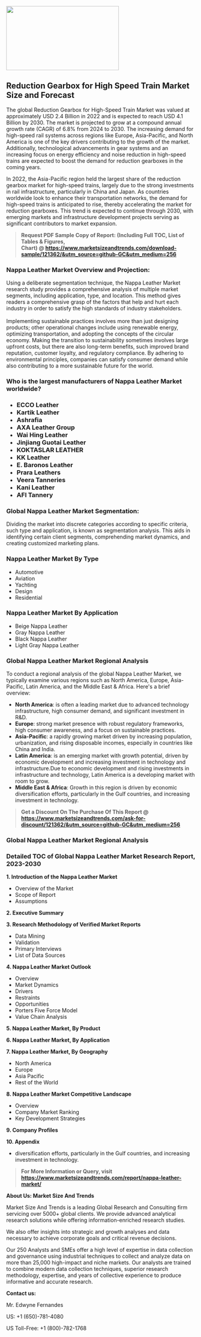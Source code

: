 <p><img class="alignnone size-medium wp-image-20088" src="https://ffe5etoiles.com/wp-content/uploads/2024/12/MST1-300x171.png" alt="" width="300" height="171" /></p><h2>Reduction Gearbox for High Speed Train Market Size and Forecast</h2><p>The global Reduction Gearbox for High-Speed Train Market was valued at approximately USD 2.4 Billion in 2022 and is expected to reach USD 4.1 Billion by 2030. The market is projected to grow at a compound annual growth rate (CAGR) of 6.8% from 2024 to 2030. The increasing demand for high-speed rail systems across regions like Europe, Asia-Pacific, and North America is one of the key drivers contributing to the growth of the market. Additionally, technological advancements in gear systems and an increasing focus on energy efficiency and noise reduction in high-speed trains are expected to boost the demand for reduction gearboxes in the coming years.</p><p>In 2022, the Asia-Pacific region held the largest share of the reduction gearbox market for high-speed trains, largely due to the strong investments in rail infrastructure, particularly in China and Japan. As countries worldwide look to enhance their transportation networks, the demand for high-speed trains is anticipated to rise, thereby accelerating the market for reduction gearboxes. This trend is expected to continue through 2030, with emerging markets and infrastructure development projects serving as significant contributors to market expansion.</p></p><blockquote id="" class=""><strong>Request PDF Sample Copy of Report: (Including Full TOC, List of Tables &amp; Figures, Chart)&nbsp;@&nbsp;<strong><a href="https://www.marketsizeandtrends.com/download-sample/121362/&utm_source=github-GC&utm_medium=256" target="_blank">https://www.marketsizeandtrends.com/download-sample/121362/&utm_source=github-GC&utm_medium=256</a></strong></strong></blockquote><h3 id="" class="">Nappa Leather Market&nbsp;Overview and Projection:</h3><p id="" class="">Using a deliberate segmentation technique, the Nappa Leather Market research study provides a comprehensive analysis of multiple market segments, including application, type, and location. This method gives readers a comprehensive grasp of the factors that help and hurt each industry in order to satisfy the high standards of industry stakeholders. <br /> <br />Implementing sustainable practices involves more than just designing products; other operational changes include using renewable energy, optimizing transportation, and adopting the concepts of the circular economy. Making the transition to sustainability sometimes involves large upfront costs, but there are also long-term benefits, such improved brand reputation, customer loyalty, and regulatory compliance. By adhering to environmental principles, companies can satisfy consumer demand while also contributing to a more sustainable future for the world.</p><h3 id="" class="">Who is the largest manufacturers of&nbsp;Nappa Leather Market worldwide?</h3><h3 class=""><p><ul><li>ECCO Leather </li><li> Kartik Leather </li><li> Ashrafia </li><li> AXA Leather Group </li><li> Wai Hing Leather </li><li> Jinjiang Guotai Leather </li><li> KOKTASLAR LEATHER </li><li> KK Leather </li><li> E. Baronos Leather </li><li> Prara Leathers </li><li> Veera Tanneries </li><li> Kani Leather </li><li> AFI Tannery</li></ul></p></h3><h3 id="" class="">Global&nbsp;Nappa Leather Market Segmentation:</h3><p id="" class="">Dividing the market into discrete categories according to specific criteria, such type and application, is known as segmentation analysis. This aids in identifying certain client segments, comprehending market dynamics, and creating customized marketing plans.</p><h3 id="" class="">Nappa Leather Market&nbsp;By Type</h3><p><p><ul><li>Automotive </li><li> Aviation </li><li> Yachting </li><li> Design </li><li> Residential</p></li></ul></p></p><h3 id="" class="">Nappa Leather Market&nbsp;By Application</h3><p class=""><p><ul><li>Beige Nappa Leather </li><li> Gray Nappa Leather </li><li> Black Nappa Leather </li><li> Light Gray Nappa Leather</li></ul></p></p><h3 id="" class="">Global Nappa Leather Market Regional Analysis</h3><p id="" class="">To conduct a regional analysis of the global Nappa Leather Market, we typically examine various regions such as North America, Europe, Asia-Pacific, Latin America, and the Middle East &amp; Africa. Here's a brief overview:</p><ul><li><strong>North America</strong>: is often a leading market due to advanced technology infrastructure, high consumer demand, and significant investment in R&amp;D.</li><li><strong>Europe</strong>: strong market presence with robust regulatory frameworks, high consumer awareness, and a focus on sustainable practices.</li><li><strong>Asia-Pacific</strong>: a rapidly growing market driven by increasing population, urbanization, and rising disposable incomes, especially in countries like China and India.</li><li><strong>Latin America</strong>: is an emerging market with growth potential, driven by economic development and increasing investment in technology and infrastructure.Due to economic development and rising investments in infrastructure and technology, Latin America is a developing market with room to grow.</li><li><strong>Middle East &amp; Africa</strong>: Growth in this region is driven by economic diversification efforts, particularly in the Gulf countries, and increasing investment in technology.</li></ul><blockquote id="" class=""><strong>Get a Discount On The Purchase Of This Report @ <strong><a href="https://www.marketsizeandtrends.com/ask-for-discount/121362/&utm_source=github-GC&utm_medium=256" target="_blank">https://www.marketsizeandtrends.com/ask-for-discount/121362/&utm_source=github-GC&utm_medium=256</a></strong></strong></blockquote><h3 id="" class="">Global Nappa Leather Market Regional Analysis</h3><h3 id="" class="">Detailed TOC of Global Nappa Leather Market Research Report, 2023-2030</h3><p id="" class=""><strong>1. Introduction of the Nappa Leather Market</strong></p><ul><li>Overview of the Market</li><li>Scope of Report</li><li>Assumptions</li></ul><p id="" class=""><strong>2. Executive Summary</strong></p><p id="" class=""><strong>3. Research Methodology of Verified Market Reports</strong></p><ul><li>Data Mining</li><li>Validation</li><li>Primary Interviews</li><li>List of Data Sources</li></ul><p id="" class=""><strong>4. Nappa Leather Market Outlook</strong></p><ul><li>Overview</li><li>Market Dynamics</li><li>Drivers</li><li>Restraints</li><li>Opportunities</li><li>Porters Five Force Model</li><li>Value Chain Analysis</li></ul><p id="" class=""><strong>5. Nappa Leather Market, By Product</strong></p><p id="" class=""><strong>6. Nappa Leather Market, By Application</strong></p><p id="" class=""><strong>7. Nappa Leather Market, By Geography</strong></p><ul><li>North America</li><li>Europe</li><li>Asia Pacific</li><li>Rest of the World</li></ul><p id="" class=""><strong>8. Nappa Leather Market Competitive Landscape</strong></p><ul><li>Overview</li><li>Company Market Ranking</li><li>Key Development Strategies</li></ul><p id="" class=""><strong>9. Company Profiles</strong></p><p id="" class=""><strong>10. Appendix</strong></p><ul><li>diversification efforts, particularly in the Gulf countries, and increasing investment in technology.</li></ul><blockquote id="" class=""><strong>For More Information or Query, visit <strong><strong><a href="https://www.marketsizeandtrends.com/report/nappa-leather-market/" target="_blank">https://www.marketsizeandtrends.com/report/nappa-leather-market/</a></strong></strong></strong></blockquote><p id="" class=""><strong>About Us: Market Size And Trends</strong></p><p id="" class="">Market Size And Trends is a leading Global Research and Consulting firm servicing over 5000+ global clients. We provide advanced analytical research solutions while offering information-enriched research studies.</p><p id="" class="">We also offer insights into strategic and growth analyses and data necessary to achieve corporate goals and critical revenue decisions.</p><p id="" class="">Our 250 Analysts and SMEs offer a high level of expertise in data collection and governance using industrial techniques to collect and analyze data on more than 25,000 high-impact and niche markets. Our analysts are trained to combine modern data collection techniques, superior research methodology, expertise, and years of collective experience to produce informative and accurate research.</p><p id="" class=""><strong>Contact us:</strong></p><p id="" class="">Mr. Edwyne Fernandes</p><p id="" class="">US: +1 (650)-781-4080</p><p id="" class="">US Toll-Free: +1 (800)-782-1768</p>
